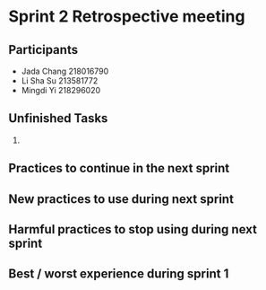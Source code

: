 # Sprint 2 Retrospective meeting

## Participants
- Jada Chang 218016790
- Li Sha Su 213581772
- Mingdi Yi 218296020

## Unfinished Tasks
1. 

## Practices to continue in the next sprint

## New practices to use during next sprint

## Harmful practices to stop using during next sprint

## Best / worst experience during sprint 1
